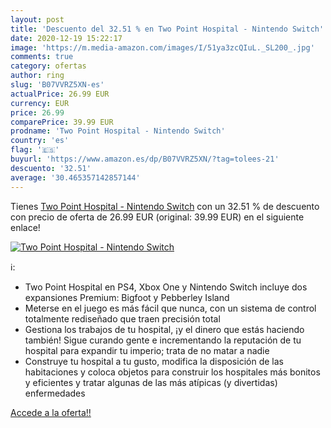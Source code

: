 ```yaml
---
layout: post
title: 'Descuento del 32.51 % en Two Point Hospital - Nintendo Switch'
date: 2020-12-19 15:22:17
image: 'https://m.media-amazon.com/images/I/51ya3zcQIuL._SL200_.jpg'
comments: true
category: ofertas
author: ring
slug: 'B07VVRZ5XN-es'
actualPrice: 26.99 EUR
currency: EUR
price: 26.99
comparePrice: 39.99 EUR
prodname: 'Two Point Hospital - Nintendo Switch'
country: 'es'
flag: '🇪🇸'
buyurl: 'https://www.amazon.es/dp/B07VVRZ5XN/?tag=tolees-21'
descuento: '32.51'
average: '30.465357142857144'
---
```


Tienes [Two Point Hospital - Nintendo Switch](https://www.amazon.es/dp/B07VVRZ5XN/?tag=tolees-21) con un 32.51 % de descuento con precio de oferta de 26.99 EUR (original: 39.99 EUR) en el siguiente enlace!

[![Two Point Hospital - Nintendo Switch](https://m.media-amazon.com/images/I/51ya3zcQIuL._SL200_.jpg)](https://www.amazon.es/dp/B07VVRZ5XN/?tag=tolees-21)

ℹ️:

- Two Point Hospital en PS4, Xbox One y Nintendo Switch incluye dos expansiones Premium: Bigfoot y Pebberley Island
- Meterse en el juego es más fácil que nunca, con un sistema de control totalmente rediseñado que traen precisión total
- Gestiona los trabajos de tu hospital, ¡y el dinero que estás haciendo también! Sigue curando gente e incrementando la reputación de tu hospital para expandir tu imperio; trata de no matar a nadie
- Construye tu hospital a tu gusto, modifica la disposición de las habitaciones y coloca objetos para construir los hospitales más bonitos y eficientes y tratar algunas de las más atípicas (y divertidas) enfermedades

[Accede a la oferta!!](https://www.amazon.es/dp/B07VVRZ5XN/?tag=tolees-21)
